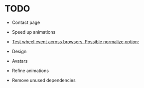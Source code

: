 # TODO

- Contact page
- Speed up animations
- [Test wheel event across browsers. Possible normalize option:](https://github.com/schrodinger/fixed-data-table-2/blob/master/src/vendor_upstream/dom/normalizeWheel.js)

- Design
- Avatars
- Refine animations
- Remove unused dependencies

